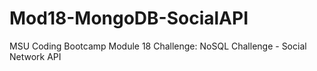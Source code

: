 # Mod18-MongoDB-SocialAPI
MSU Coding Bootcamp Module 18 Challenge: NoSQL Challenge - Social Network API
